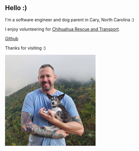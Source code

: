 ## Hello :)

I'm a software engineer and dog parent in Cary, North Carolina :)

I enjoy volunteering for [Chihuahua Rescue and Transport](https://www.chihuahua-rescue.com/southeast/).

[Github](https://github.com/gregsheremeta)

Thanks for visiting :)

<img src="greg_stuart.jpg" alt="Greg and Stuart" width="300"/>
